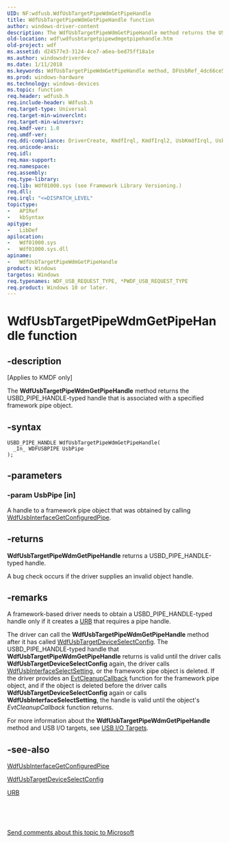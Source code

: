 ```yaml
---
UID: NF:wdfusb.WdfUsbTargetPipeWdmGetPipeHandle
title: WdfUsbTargetPipeWdmGetPipeHandle function
author: windows-driver-content
description: The WdfUsbTargetPipeWdmGetPipeHandle method returns the USBD_PIPE_HANDLE-typed handle that is associated with a specified framework pipe object.
old-location: wdf\wdfusbtargetpipewdmgetpipehandle.htm
old-project: wdf
ms.assetid: d24577e3-3124-4ce7-a6ea-bed75ff18a1e
ms.author: windowsdriverdev
ms.date: 1/11/2018
ms.keywords: WdfUsbTargetPipeWdmGetPipeHandle method, DFUsbRef_4dc66ce5-f27f-4d35-bcea-0efb60a1de3c.xml, WdfUsbTargetPipeWdmGetPipeHandle, wdf.wdfusbtargetpipewdmgetpipehandle, wdfusb/WdfUsbTargetPipeWdmGetPipeHandle, PFN_WDFUSBTARGETPIPEWDMGETPIPEHANDLE, kmdf.wdfusbtargetpipewdmgetpipehandle
ms.prod: windows-hardware
ms.technology: windows-devices
ms.topic: function
req.header: wdfusb.h
req.include-header: Wdfusb.h
req.target-type: Universal
req.target-min-winverclnt: 
req.target-min-winversvr: 
req.kmdf-ver: 1.0
req.umdf-ver: 
req.ddi-compliance: DriverCreate, KmdfIrql, KmdfIrql2, UsbKmdfIrql, UsbKmdfIrql2
req.unicode-ansi: 
req.idl: 
req.max-support: 
req.namespace: 
req.assembly: 
req.type-library: 
req.lib: Wdf01000.sys (see Framework Library Versioning.)
req.dll: 
req.irql: "<=DISPATCH_LEVEL"
topictype:
-	APIRef
-	kbSyntax
apitype:
-	LibDef
apilocation:
-	Wdf01000.sys
-	Wdf01000.sys.dll
apiname:
-	WdfUsbTargetPipeWdmGetPipeHandle
product: Windows
targetos: Windows
req.typenames: WDF_USB_REQUEST_TYPE, *PWDF_USB_REQUEST_TYPE
req.product: Windows 10 or later.
---
```


# WdfUsbTargetPipeWdmGetPipeHandle function


## -description


<p class="CCE_Message">[Applies to KMDF only]

The <b>WdfUsbTargetPipeWdmGetPipeHandle</b> method returns the USBD_PIPE_HANDLE-typed handle that is associated with a specified framework pipe object. 


## -syntax


````
USBD_PIPE_HANDLE WdfUsbTargetPipeWdmGetPipeHandle(
  _In_ WDFUSBPIPE UsbPipe
);
````


## -parameters




### -param UsbPipe [in]

A handle to a framework pipe object that was obtained by calling <a href="..\wdfusb\nf-wdfusb-wdfusbinterfacegetconfiguredpipe.md">WdfUsbInterfaceGetConfiguredPipe</a>.


## -returns


<b>WdfUsbTargetPipeWdmGetPipeHandle</b> returns a USBD_PIPE_HANDLE-typed handle. 

A bug check occurs if the driver supplies an invalid object handle.





## -remarks


A framework-based driver needs to obtain a USBD_PIPE_HANDLE-typed handle only if it creates a <a href="..\usb\ns-usb-_urb.md">URB</a> that requires a pipe handle.

The driver can call the <b>WdfUsbTargetPipeWdmGetPipeHandle</b> method after it has called <a href="..\wdfusb\nf-wdfusb-wdfusbtargetdeviceselectconfig.md">WdfUsbTargetDeviceSelectConfig</a>. The USBD_PIPE_HANDLE-typed handle that <b>WdfUsbTargetPipeWdmGetPipeHandle</b> returns is valid until the driver calls <b>WdfUsbTargetDeviceSelectConfig</b> again, the driver calls <a href="..\wdfusb\nf-wdfusb-wdfusbinterfaceselectsetting.md">WdfUsbInterfaceSelectSetting</a>, or the framework pipe object is deleted. If the driver provides an <a href="..\wdfobject\nc-wdfobject-evt_wdf_object_context_cleanup.md">EvtCleanupCallback</a> function for the framework pipe object, and if the object is deleted before the driver calls <b>WdfUsbTargetDeviceSelectConfig</b> again or calls <b>WdfUsbInterfaceSelectSetting</b>, the handle is valid until the object's <i>EvtCleanupCallback</i> function returns.

For more information about the <b>WdfUsbTargetPipeWdmGetPipeHandle</b> method and USB I/O targets, see <a href="https://msdn.microsoft.com/195c0f4b-7f33-428a-8de7-32643ad854c6">USB I/O Targets</a>.



## -see-also

<a href="..\wdfusb\nf-wdfusb-wdfusbinterfacegetconfiguredpipe.md">WdfUsbInterfaceGetConfiguredPipe</a>

<a href="..\wdfusb\nf-wdfusb-wdfusbtargetdeviceselectconfig.md">WdfUsbTargetDeviceSelectConfig</a>

<a href="..\usb\ns-usb-_urb.md">URB</a>

 

 

<a href="mailto:wsddocfb@microsoft.com?subject=Documentation%20feedback [wdf\wdf]:%20WdfUsbTargetPipeWdmGetPipeHandle method%20 RELEASE:%20(1/11/2018)&amp;body=%0A%0APRIVACY STATEMENT%0A%0AWe use your feedback to improve the documentation. We don't use your email address for any other purpose, and we'll remove your email address from our system after the issue that you're reporting is fixed. While we're working to fix this issue, we might send you an email message to ask for more info. Later, we might also send you an email message to let you know that we've addressed your feedback.%0A%0AFor more info about Microsoft's privacy policy, see http://privacy.microsoft.com/en-us/default.aspx." title="Send comments about this topic to Microsoft">Send comments about this topic to Microsoft</a>

